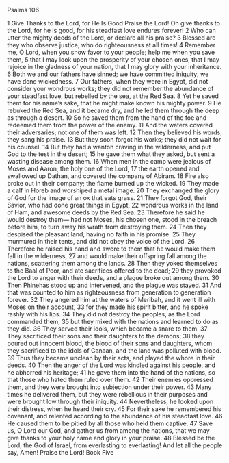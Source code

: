 Psalms 106

1	Give Thanks to the Lord, for He Is Good Praise the Lord! Oh give thanks to the Lord, for he is good, for his steadfast love endures forever!
2	Who can utter the mighty deeds of the Lord, or declare all his praise?
3	Blessed are they who observe justice, who do righteousness at all times!
4	Remember me, O Lord, when you show favor to your people; help me when you save them,
5	that I may look upon the prosperity of your chosen ones, that I may rejoice in the gladness of your nation, that I may glory with your inheritance.
6	Both we and our fathers have sinned; we have committed iniquity; we have done wickedness.
7	Our fathers, when they were in Egypt, did not consider your wondrous works; they did not remember the abundance of your steadfast love, but rebelled by the sea, at the Red Sea.
8	Yet he saved them for his name’s sake, that he might make known his mighty power.
9	He rebuked the Red Sea, and it became dry, and he led them through the deep as through a desert.
10	So he saved them from the hand of the foe and redeemed them from the power of the enemy.
11	And the waters covered their adversaries; not one of them was left.
12	Then they believed his words; they sang his praise.
13	But they soon forgot his works; they did not wait for his counsel.
14	But they had a wanton craving in the wilderness, and put God to the test in the desert;
15	he gave them what they asked, but sent a wasting disease among them.
16	When men in the camp were jealous of Moses and Aaron, the holy one of the Lord,
17	the earth opened and swallowed up Dathan, and covered the company of Abiram.
18	Fire also broke out in their company; the flame burned up the wicked.
19	They made a calf in Horeb and worshiped a metal image.
20	They exchanged the glory of God for the image of an ox that eats grass.
21	They forgot God, their Savior, who had done great things in Egypt,
22	wondrous works in the land of Ham, and awesome deeds by the Red Sea.
23	Therefore he said he would destroy them— had not Moses, his chosen one, stood in the breach before him, to turn away his wrath from destroying them.
24	Then they despised the pleasant land, having no faith in his promise.
25	They murmured in their tents, and did not obey the voice of the Lord.
26	Therefore he raised his hand and swore to them that he would make them fall in the wilderness,
27	and would make their offspring fall among the nations, scattering them among the lands.
28	Then they yoked themselves to the Baal of Peor, and ate sacrifices offered to the dead;
29	they provoked the Lord to anger with their deeds, and a plague broke out among them.
30	Then Phinehas stood up and intervened, and the plague was stayed.
31	And that was counted to him as righteousness from generation to generation forever.
32	They angered him at the waters of Meribah, and it went ill with Moses on their account,
33	for they made his spirit bitter, and he spoke rashly with his lips.
34	They did not destroy the peoples, as the Lord commanded them,
35	but they mixed with the nations and learned to do as they did.
36	They served their idols, which became a snare to them.
37	They sacrificed their sons and their daughters to the demons;
38	they poured out innocent blood, the blood of their sons and daughters, whom they sacrificed to the idols of Canaan, and the land was polluted with blood.
39	Thus they became unclean by their acts, and played the whore in their deeds.
40	Then the anger of the Lord was kindled against his people, and he abhorred his heritage;
41	he gave them into the hand of the nations, so that those who hated them ruled over them.
42	Their enemies oppressed them, and they were brought into subjection under their power.
43	Many times he delivered them, but they were rebellious in their purposes and were brought low through their iniquity.
44	Nevertheless, he looked upon their distress, when he heard their cry.
45	For their sake he remembered his covenant, and relented according to the abundance of his steadfast love.
46	He caused them to be pitied by all those who held them captive.
47	Save us, O Lord our God, and gather us from among the nations, that we may give thanks to your holy name and glory in your praise.
48	Blessed be the Lord, the God of Israel, from everlasting to everlasting! And let all the people say, Amen! Praise the Lord! Book Five

